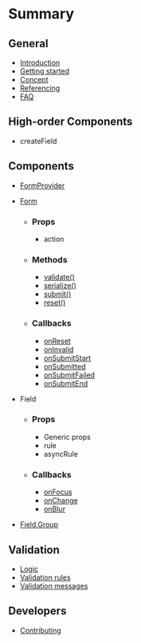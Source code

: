 # Summary

## General

* [Introduction](./README.md)
* [Getting started](./general/getting-started.md)
* [Concept](./general/concept.md)
* [Referencing](./general/referencing.md)
* [FAQ](./general/faq.md)

## High-order Components

* createField

## Components

* [FormProvider](./components/formprovider.md)
* [Form](./components/Form.md)
  * ### Props
    * action
  * ### Methods
    * [validate\(\)](./methods/Form/validate.md)
    * [serialize\(\)](./methods/Form/serialize.md)
    * [submit\(\)](./methods/Form/submit.md)
    * [reset\(\)](./methods/Form/reset.md)
  * ### Callbacks
    * [onReset](./callbacks/Form/onReset.md)
    * [onInvalid](./callbacks/Form/onInvalid.md)
    * [onSubmitStart](./callbacks/Form/onSubmitStart.md)
    * [onSubmitted](./callbacks/Form/onSubmitted.md)
    * [onSubmitFailed](./callbacks/Form/onSubmitFailed.md)
    * [onSubmitEnd](./callbacks/Form/onSubmitEnd.md)

* Field
  * ### Props
    * Generic props
    * rule
    * asyncRule
  * ### Callbacks
    * [onFocus](./callbacks/Field/onFocus.md)
    * [onChange](./callbacks/Field/onChange.md)
    * [onBlur](./callbacks/Field/onBlur.md)

* [Field.Group](./components/Field.Group.md)

## Validation

* [Logic](./validation/logic.md)
* [Validation rules](./validation/validation-rules.md)
* [Validation messages](./validation/validation-messages.md)

## Developers

* [Contributing](./developers/contributing.md)
